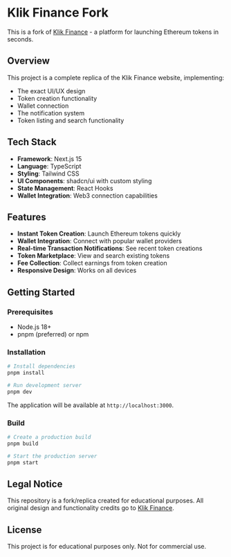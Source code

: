 # Klik Finance Fork

This is a fork of [Klik Finance](https://klik.finance/) - a platform for launching Ethereum tokens in seconds.

## Overview

This project is a complete replica of the Klik Finance website, implementing:
- The exact UI/UX design
- Token creation functionality
- Wallet connection
- The notification system
- Token listing and search functionality

## Tech Stack

- **Framework**: Next.js 15
- **Language**: TypeScript
- **Styling**: Tailwind CSS
- **UI Components**: shadcn/ui with custom styling
- **State Management**: React Hooks
- **Wallet Integration**: Web3 connection capabilities

## Features

- **Instant Token Creation**: Launch Ethereum tokens quickly
- **Wallet Integration**: Connect with popular wallet providers
- **Real-time Transaction Notifications**: See recent token creations
- **Token Marketplace**: View and search existing tokens
- **Fee Collection**: Collect earnings from token creation
- **Responsive Design**: Works on all devices

## Getting Started

### Prerequisites

- Node.js 18+ 
- pnpm (preferred) or npm

### Installation

```bash
# Install dependencies
pnpm install

# Run development server
pnpm dev
```

The application will be available at `http://localhost:3000`.

### Build

```bash
# Create a production build
pnpm build

# Start the production server
pnpm start
```

## Legal Notice

This repository is a fork/replica created for educational purposes. All original design and functionality credits go to [Klik Finance](https://klik.finance/).

## License

This project is for educational purposes only. Not for commercial use. 